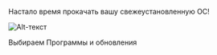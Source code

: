 Настало время прокачать вашу свежеустановленную ОС!

![Alt-текст](https://github.com/rurewa/Education/UbuntuPumping/images/image12.png "Заголовок изображения")

Выбираем Программы и обновления
